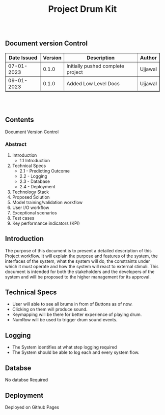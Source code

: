 <div align="center">
<h1>Project Drum Kit</h1>
<!-- <h2>Made by Ujjawal Maurya</h2> -->
</div>

<br />
<br />

## Document version Control

<table border>
<th>Date Issued</th>
<th>Version</th>
<th>Description</th>
<th>Author</th>
<tr>
<td>07-01-2023</td>
<td>0.1.0</td>
<td>Initially pushed complete project</td>
<td>Ujjawal</td>
</tr>

<tr>
<td>09-01-2023</td>
<td>0.1.0</td>
<td>Added Low Level Docs</td>
<td>Ujjawal</td>
</tr>

<!-- <tr>
<td>0-01-2023</td>
<td>0.1.2</td>
<td>Fixed some bugs</td>
<td>Ujjawal</td>
</tr> -->

</tr>
</table>

<br>
<br>

## Contents

Document Version Control

### Abstract

<ol>
    <li>
    Introduction
        <ul>
            <li>1.1 Introduction</li>
            <!-- <li>1.2 </li> -->
        </ul>
    </li>
    <li>
    Technical Specs
        <ul>
            <li>2.1 - Predicting Outcome </li>
            <li>2.2 - Logging </li>
            <li>2.3 - Database </li>
            <li>2.4 - Deployment </li>
        </ul>
    </li>
    <li>Technology Stack</li>
    <li>Proposed Solution</li>
    <li>Model training/validation workflow</li>
    <li>User I/O workflow</li>
    <li>Exceptional scenarios</li>
    <li>Test cases</li>
    <li>Key performance indicators (KPI)</li>
</ol>

## Introduction

The purpose of this document is to present a detailed description of this Project workflow.
It will explain the purpose and features of the system, the interfaces of the system, what the
system will do, the constraints under which it must operate and how the system will react to
external stimuli. This document is intended for both the stakeholders and the developers of
the system and will be proposed to the higher management for its approval.

## Technical Specs

<ul>
    <li>
        User will able to see all brums in from of Buttons as of now.
    </li>
    <li>
        Clicking on them will produce sound.
    </li>
    <li>
        Keymapping will be there for better experience of playing drum.
    </li>
    <li>
        NumRow will be used to trigger drum sound events.
    </li>
</ul>

## Logging

<ul>
    <li>
    The System identifies at what step logging required
    </li>
    <li>
    The System should be able to log each and every system flow.</li>
</ul>

## Databse

No databse Required

## Deployment

Deployed on Github Pages

